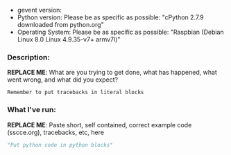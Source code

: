 * gevent version:
* Python version: Please be as specific as possible: "cPython 2.7.9 downloaded from python.org"
* Operating System: Please be as specific as possible: "Raspbian (Debian Linux 8.0 Linux 4.9.35-v7+  armv7l)"

### Description:

**REPLACE ME**: What are you trying to get done, what has happened, what went wrong, and what did you expect?

```
Remember to put tracebacks in literal blocks
```

### What I've run:

**REPLACE ME**: Paste short, self contained, correct example code (sscce.org), tracebacks, etc, here


```python
"Put python code in python blocks"
```
